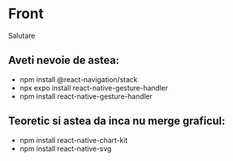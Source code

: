 # Front

Salutare

## Aveti nevoie de astea:
- npm install @react-navigation/stack
- npx expo install react-native-gesture-handler
- npm install react-native-gesture-handler

## Teoretic si astea da inca nu merge graficul:
- npm install react-native-chart-kit
- npm install react-native-svg
